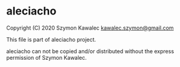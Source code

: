# aleciacho

Copyright (C) 2020 Szymon Kawalec <kawalec.szymon@gmail.com>

This file is part of aleciacho project.

aleciacho can not be copied and/or distributed without the express permission of Szymon Kawalec.
